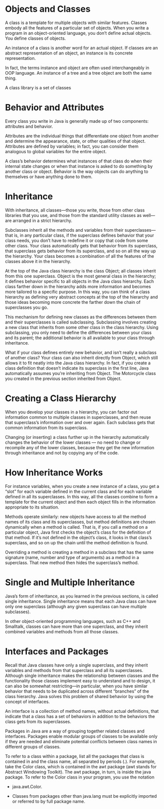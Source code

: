 # Objects and Classes

A class is a template for multiple objects with similar features. Classes embody all the
features of a particular set of objects. When you write a program in an object-oriented language, you don’t define actual objects. You
define classes of objects.

An instance of a class is another word for an actual object. If classes are an abstract
representation of an object, an instance is its concrete representation.

In fact, the terms instance and object are often used interchangeably in OOP language. An
instance of a tree and a tree object are both the same thing.

A class library is a set of classes

# Behavior and Attributes

Every class you write in Java is generally made up of two components: attributes and behavior.

Attributes are the individual things that differentiate one object from another and determine the
appearance, state, or other qualities of that object. Attributes are defined by variables; in fact, you can consider them analogous to global variables
for the entire object.

A class’s behavior determines what instances of that class do when their internal state changes
or when that instance is asked to do something by another class or object. Behavior is the way
objects can do anything to themselves or have anything done to them.

# Inheritance

With inheritance, all classes—those you write, those from other class libraries that you use,
and those from the standard utility classes as well—are arranged in a strict hierarchy.

Subclasses inherit all the methods and variables from their superclasses—that is, in any particular
class, if the superclass defines behavior that your class needs, you don’t have to redefine it or copy
that code from some other class. Your class automatically gets that behavior from its superclass,
that superclass gets behavior from its superclass, and so on all the way up the hierarchy. Your
class becomes a combination of all the features of the classes above it in the hierarchy.

At the top of the Java class hierarchy is the class Object; all classes inherit from this one superclass.
Object is the most general class in the hierarchy; it defines behavior specific to all objects in the
Java class hierarchy. Each class farther down in the hierarchy adds more information and
becomes more tailored to a specific purpose. In this way, you can think of a class hierarchy as defining very abstract concepts at the top of the hierarchy and those ideas becoming more
concrete the farther down the chain of superclasses you go.

This mechanism for defining new classes as the
differences between them and their superclasses is called subclassing. Subclassing involves creating a new class that inherits from some other class in the class
hierarchy. Using subclassing, you only need to define the differences between your class
and its parent; the additional behavior is all available to your class through inheritance.

What if your class defines entirely new behavior, and isn’t really a subclass of another class? Your
class can also inherit directly from Object, which still allows it to fit neatly into the Java class
hierarchy. In fact, if you create a class definition that doesn’t indicate its superclass in the first
line, Java automatically assumes you’re inheriting from Object. The Motorcycle class you created
in the previous section inherited from Object.

# Creating a Class Hierarchy

When you develop your classes in a hierarchy, you can factor out information common to multiple classes in superclasses, and then reuse that superclass’s information
over and over again. Each subclass gets that common information from its superclass.

Changing (or inserting) a class further up in the hierarchy automatically changes the
behavior of the lower classes — no need to change or recompile any of the lower
classes, because they get the new information through inheritance and not by copying
any of the code.

# How Inheritance Works

For instance variables, when you create a new instance of a class, you get a “slot” for each variable
defined in the current class and for each variable defined in all its superclasses. In this way, all
the classes combine to form a template for the current object and then each object fills in the
information appropriate to its situation.

Methods operate similarly: new objects have access to all the method names of its class and its
superclasses, but method definitions are chosen dynamically when a method is called. That is,
if you call a method on a particular object, Java first checks the object’s class for the definition
of that method. If it’s not defined in the object’s class, it looks in that class’s superclass, and so
on up the chain until the method definition is found.

Overriding a method is creating a method in a subclass that has the same signature (name,
number and type of arguments) as a method in a superclass. That new method then hides
the superclass’s method.

# Single and Multiple Inheritance

Java’s form of inheritance, as you learned in the previous sections, is called single inheritance.
Single inheritance means that each Java class can have only one superclass (although any given
superclass can have multiple subclasses).

In other object-oriented programming languages, such as C++ and Smalltalk, classes can have
more than one superclass, and they inherit combined variables and methods from all those
classes.

# Interfaces and Packages

Recall that Java classes have only a single superclass, and they inherit variables and methods from
that superclass and all its superclasses. Although single inheritance makes the relationship
between classes and the functionality those classes implement easy to understand and to design,
it can also be somewhat restricting—in particular, when you have similar behavior that needs
to be duplicated across different “branches” of the class hierarchy. Java solves this problem of
shared behavior by using the concept of interfaces.

An interface is a collection of method names, without actual definitions, that indicate that
a class has a set of behaviors in addition to the behaviors the class gets from its superclasses.

Packages in Java are a way of grouping together related classes and interfaces. Packages
enable modular groups of classes to be available only if they are needed and eliminate
potential conflicts between class names in different groups of classes.

To refer to a class within a package, list all the packages that class is contained in and
the class name, all separated by periods (.). For example, take the Color class, which is
contained in the awt package (awt stands for Abstract Windowing Toolkit). The awt
package, in turn, is inside the java package. To refer to the Color class in your program, you use the notation

- java.awt.Color.

* Classes from packages other than
  java.lang must be explicitly imported or referred to by full package name.
